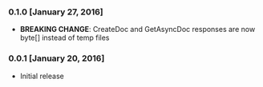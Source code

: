 ### 0.1.0 [January 27, 2016]
* **BREAKING CHANGE**: CreateDoc and GetAsyncDoc responses are now byte[] instead of temp files

### 0.0.1 [January 20, 2016]
* Initial release

